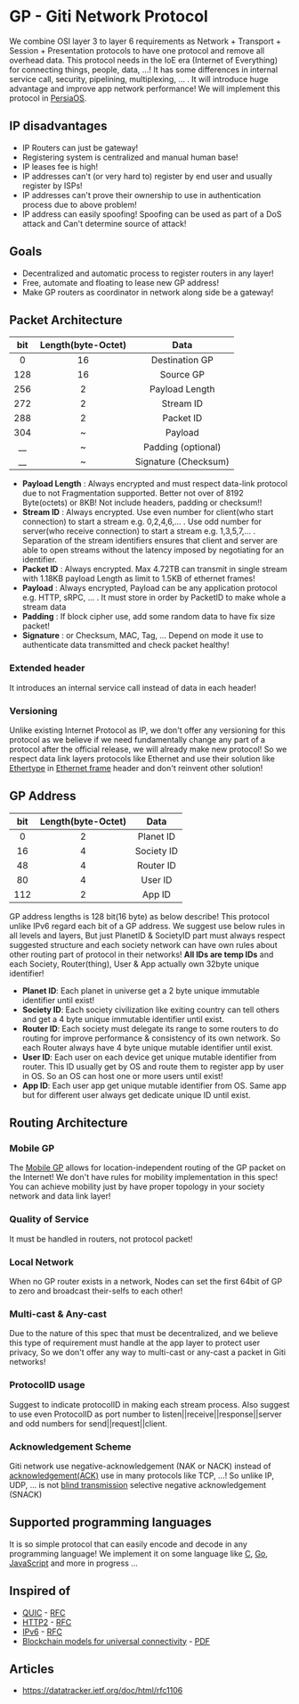 # GP - Giti Network Protocol
We combine OSI layer 3 to layer 6 requirements as Network + Transport + Session + Presentation protocols to have one protocol and remove all overhead data. This protocol needs in the IoE era (Internet of Everything) for connecting things, people, data, ...!
It has some differences in internal service call, security, pipelining, multiplexing, ... . It will introduce huge advantage and improve app network performance! We will implement this protocol in [PersiaOS](./PersiaOS.md).

## IP disadvantages
- IP Routers can just be gateway!
- Registering system is centralized and manual human base!
- IP leases fee is high!
- IP addresses can't (or very hard to) register by end user and usually register by ISPs!
- IP addresses can't prove their ownership to use in authentication process due to above problem!
- IP address can easily spoofing! Spoofing can be used as part of a DoS attack and Can't determine source of attack!

## Goals
- Decentralized and automatic process to register routers in any layer!
- Free, automate and floating to lease new GP address!
- Make GP routers as coordinator in network along side be a gateway!

## Packet Architecture
| bit     | Length(byte-Octet)| Data                  |
| :---:   | :---:             | :---:                 |
| 0       | 16                | Destination GP        |
| 128     | 16                | Source GP             |
| 256     | 2                 | Payload Length        |
| 272     | 2                 | Stream ID             |
| 288     | 2                 | Packet ID             |
| 304     | ~                 | Payload               |
| __      | ~                 | Padding  (optional)   |
| __      | ~                 | Signature (Checksum)  |

- **Payload Length** : Always encrypted and must respect data-link protocol due to not Fragmentation supported. Better not over of 8192 Byte(octets) or 8KB! Not include headers, padding or checksum!!
- **Stream ID** : Always encrypted. Use even number for client(who start connection) to start a stream e.g. 0,2,4,6,... . Use odd number for server(who receive connection) to start a stream e.g. 1,3,5,7,... . Separation of the stream identifiers ensures that client and server are able to open streams without the latency imposed by negotiating for an identifier.
- **Packet ID** : Always encrypted. Max 4.72TB can transmit in single stream with 1.18KB payload Length as limit to 1.5KB of ethernet frames! 
- **Payload** : Always encrypted, Payload can be any application protocol e.g. HTTP, sRPC, ... . It must store in order by PacketID to make whole a stream data
- **Padding** : If block cipher use, add some random data to have fix size packet!
- **Signature** : or Checksum, MAC, Tag, ... Depend on mode it use to authenticate data transmitted and check packet healthy!

### Extended header
It introduces an internal service call instead of data in each header!

### Versioning
Unlike existing Internet Protocol as IP, we don't offer any versioning for this protocol as we believe if we need fundamentally change any part of a protocol after the official release, we will already make new protocol! So we respect data link layers protocols like Ethernet and use their solution like [Ethertype](https://en.wikipedia.org/wiki/Ethertype) in [Ethernet frame](https://en.wikipedia.org/wiki/Ethernet_frame) header and don't reinvent other solution!

## GP Address
| bit    | Length(byte-Octet)| Data            |
| :---:  | :---:             | :---:           |
| 0      | 2                 | Planet ID       |
| 16     | 4                 | Society ID      |
| 48     | 4                 | Router ID       |
| 80     | 4                 | User ID         |
| 112    | 2                 | App ID          |

GP address lengths is 128 bit(16 byte) as below describe! This protocol unlike IPv6 regard each bit of a GP address. We suggest use below rules in all levels and layers, But just PlanetID & SocietyID part must always respect suggested structure and each society network can have own rules about other routing part of protocol in their networks! **All IDs are temp IDs** and each Society, Router(thing), User & App actually own 32byte unique identifier!
- **Planet ID**: Each planet in universe get a 2 byte unique immutable identifier until exist!
- **Society ID**: Each society civilization like exiting country can tell others and get a 4 byte unique immutable identifier until exist.
- **Router ID**: Each society must delegate its range to some routers to do routing for improve performance & consistency of its own network. So each Router always have 4 byte unique mutable identifier until exist.
- **User ID**: Each user on each device get unique mutable identifier from router. This ID usually get by OS and route them to register app by user in OS. So an OS can host one or more users until exist!
- **App ID**: Each user app get unique mutable identifier from OS. Same app but for different user always get dedicate unique ID until exist.

## Routing Architecture

### Mobile GP
The [Mobile GP](https://en.wikipedia.org/wiki/Mobile_IP) allows for location-independent routing of the GP packet on the Internet! We don't have rules for mobility implementation in this spec! You can achieve mobility just by have proper topology in your society network and data link layer!

### Quality of Service
It must be handled in routers, not protocol packet!

### Local Network
When no GP router exists in a network, Nodes can set the first 64bit of GP to zero and broadcast their-selfs to each other!

### Multi-cast & Any-cast
Due to the nature of this spec that must be decentralized, and we believe this type of requirement must handle at the app layer to protect user privacy, So we don't offer any way to multi-cast or any-cast a packet in Giti networks!

### ProtocolID usage
Suggest to indicate protocolID in making each stream process. Also suggest to use even ProtocolID as port number to listen||receive||response||server and odd numbers for send||request||client.

### Acknowledgement Scheme
Giti network use negative-acknowledgement (NAK or NACK) instead of [acknowledgement(ACK)](https://en.wikipedia.org/wiki/Acknowledgement_(data_networks)) use in many protocols like TCP, ...! So unlike IP, UDP, ... is not [blind transmission](https://en.wikipedia.org/wiki/Blind_transmission)
selective negative acknowledgement (SNACK)

## Supported programming languages
It is so simple protocol that can easily encode and decode in any programming language! We implement it on some language like [C](), [Go](https://github.com/SabzCity/libgo/blob/master/GP), [JavaScript]() and more in progress ...

## Inspired of
- [QUIC](https://en.wikipedia.org/wiki/QUIC) - [RFC](https://tools.ietf.org/html/draft-ietf-quic-transport-31) 
- [HTTP2]() - [RFC](https://tools.ietf.org/html/rfc7540)
- [IPv6](https://en.wikipedia.org/wiki/IPv6) - [RFC]()
- [Blockchain models for universal connectivity](https://www.semanticscholar.org/paper/Blockchain-models-for-universal-connectivity-Navarro-Castro/788b7a634b369d98e72ed37c5fdf71f7fd62ef0b) - [PDF](https://pdfs.semanticscholar.org/788b/7a634b369d98e72ed37c5fdf71f7fd62ef0b.pdf?_ga=2.260489549.1562006812.1569054619-1995410782.1569054619)

## Articles
- https://datatracker.ietf.org/doc/html/rfc1106
